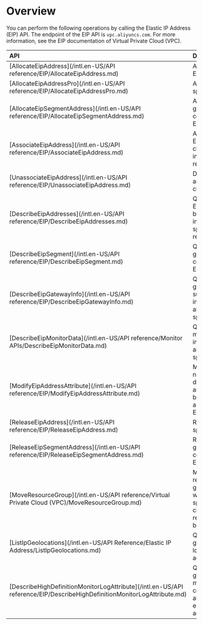 # Overview

You can perform the following operations by calling the Elastic IP Address \(EIP\) API. The endpoint of the EIP API is `vpc.aliyuncs.com`. For more information, see the EIP documentation of Virtual Private Cloud \(VPC\).

|API|Description|
|:--|:----------|
|[AllocateEipAddress](/intl.en-US/API reference/EIP/AllocateEipAddress.md)|Applies for an EIP.|
|[AllocateEipAddressPro](/intl.en-US/API reference/EIP/AllocateEipAddressPro.md)|Applies for a specified EIP.|
|[AllocateEipSegmentAddress](/intl.en-US/API reference/EIP/AllocateEipSegmentAddress.md)|Applies for a group of continuous EIPs.|
|[AssociateEipAddress](/intl.en-US/API reference/EIP/AssociateEipAddress.md)|Associates an EIP with a cloud service in the same region.|
|[UnassociateEipAddress](/intl.en-US/API reference/EIP/UnassociateEipAddress.md)|Disassociates an EIP from a cloud service.|
|[DescribeEipAddresses](/intl.en-US/API reference/EIP/DescribeEipAddresses.md)|Queries the EIPs that have been created in the specified region.|
|[DescribeEipSegment](/intl.en-US/API reference/EIP/DescribeEipSegment.md)|Queries groups of continuous EIPs.|
|[DescribeEipGatewayInfo](/intl.en-US/API reference/EIP/DescribeEipGatewayInfo.md)|Queries the gateway and subnet mask information about a specified EIP.|
|[DescribeEipMonitorData](/intl.en-US/API reference/Monitor APIs/DescribeEipMonitorData.md)|Queries monitoring information about a specified EIP.|
|[ModifyEipAddressAttribute](/intl.en-US/API reference/EIP/ModifyEipAddressAttribute.md)|Modifies the name, description, and maximum bandwidth of a specified EIP.|
|[ReleaseEipAddress](/intl.en-US/API reference/EIP/ReleaseEipAddress.md)|Releases a specified EIP.|
|[ReleaseEipSegmentAddress](/intl.en-US/API reference/EIP/ReleaseEipSegmentAddress.md)|Releases a group of continuous EIPs.|
|[MoveResourceGroup](/intl.en-US/API reference/Virtual Private Cloud (VPC)/MoveResourceGroup.md)|Modifies the resource group to which a specified cloud resource belongs.|
|[ListIpGeolocations](/intl.en-US/API Reference/Elastic IP Address/ListIpGeolocations.md)|Queries the geographical locations of IP addresses.|
|[DescribeHighDefinitionMonitorLogAttribute](/intl.en-US/API reference/EIP/DescribeHighDefinitionMonitorLogAttribute.md)|Queries fine-grained monitoring configurations about an elastic IP address \(EIP\).|


